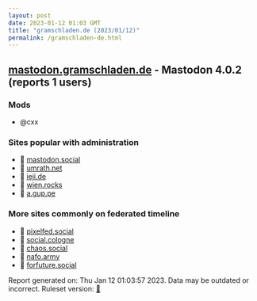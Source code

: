 ```yaml
---
layout: post
date: 2023-01-12 01:03 GMT
title: "gramschladen.de (2023/01/12)"
permalink: /gramschladen-de.html
---
```



## [mastodon.gramschladen.de](https://mastodon.gramschladen.de) - Mastodon 4.0.2 (reports 1 users)

### Mods
 * @cxx

### Sites popular with administration

* 🐘 [mastodon.social](/mastodon-social.html)
* 🐘 [umrath.net](/umrath-net.html)
* 🐘 [ieji.de](/ieji-de.html)
* 🐘 [wien.rocks](/wien-rocks.html)
* 🐘 [a.gup.pe](/a-gup-pe.html)

### More sites commonly on federated timeline

* 🐘 [pixelfed.social](/pixelfed-social.html)
* 🐘 [social.cologne](/social-cologne.html)
* 🐘 [chaos.social](/chaos-social.html)
* 🐘 [nafo.army](/nafo-army.html)
* 🐘 [forfuture.social](/forfuture-social.html)

Report generated on: Thu Jan 12 01:03:57 2023. Data may be outdated or incorrect.
Ruleset version: [🧁](/version-cupcake)
